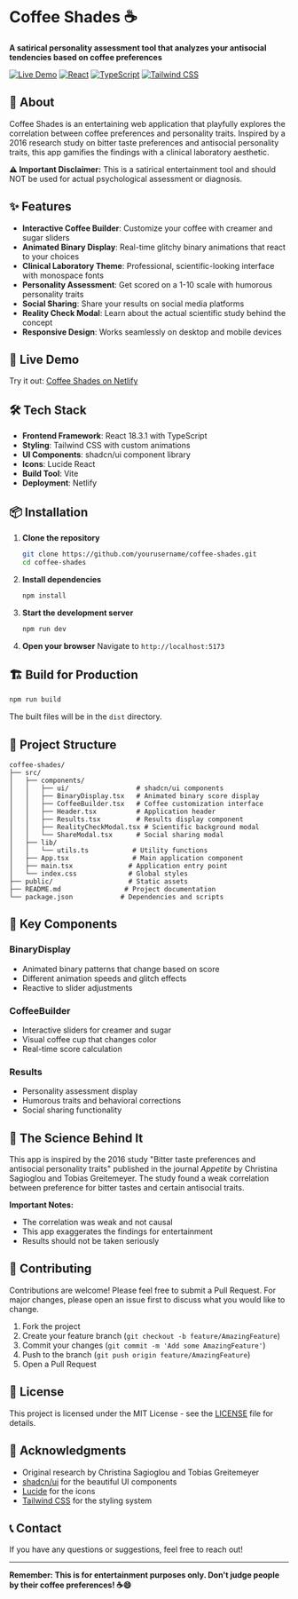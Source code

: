 # Coffee Shades ☕

**A satirical personality assessment tool that analyzes your antisocial tendencies based on coffee preferences**

[![Live Demo](https://img.shields.io/badge/Live%20Demo-Netlify-00C7B7?style=for-the-badge&logo=netlify)](https://kaleidoscopic-heliotrope-73059c.netlify.app)
[![React](https://img.shields.io/badge/React-18.3.1-61DAFB?style=for-the-badge&logo=react)](https://reactjs.org/)
[![TypeScript](https://img.shields.io/badge/TypeScript-5.5.3-3178C6?style=for-the-badge&logo=typescript)](https://www.typescriptlang.org/)
[![Tailwind CSS](https://img.shields.io/badge/Tailwind%20CSS-3.4.13-06B6D4?style=for-the-badge&logo=tailwindcss)](https://tailwindcss.com/)

## 🧪 About

Coffee Shades is an entertaining web application that playfully explores the correlation between coffee preferences and personality traits. Inspired by a 2016 research study on bitter taste preferences and antisocial personality traits, this app gamifies the findings with a clinical laboratory aesthetic.

**⚠️ Important Disclaimer:** This is a satirical entertainment tool and should NOT be used for actual psychological assessment or diagnosis.

## ✨ Features

- **Interactive Coffee Builder**: Customize your coffee with creamer and sugar sliders
- **Animated Binary Display**: Real-time glitchy binary animations that react to your choices
- **Clinical Laboratory Theme**: Professional, scientific-looking interface with monospace fonts
- **Personality Assessment**: Get scored on a 1-10 scale with humorous personality traits
- **Social Sharing**: Share your results on social media platforms
- **Reality Check Modal**: Learn about the actual scientific study behind the concept
- **Responsive Design**: Works seamlessly on desktop and mobile devices

## 🚀 Live Demo

Try it out: [Coffee Shades on Netlify](https://kaleidoscopic-heliotrope-73059c.netlify.app)

## 🛠️ Tech Stack

- **Frontend Framework**: React 18.3.1 with TypeScript
- **Styling**: Tailwind CSS with custom animations
- **UI Components**: shadcn/ui component library
- **Icons**: Lucide React
- **Build Tool**: Vite
- **Deployment**: Netlify

## 📦 Installation

1. **Clone the repository**
   ```bash
   git clone https://github.com/yourusername/coffee-shades.git
   cd coffee-shades
   ```

2. **Install dependencies**
   ```bash
   npm install
   ```

3. **Start the development server**
   ```bash
   npm run dev
   ```

4. **Open your browser**
   Navigate to `http://localhost:5173`

## 🏗️ Build for Production

```bash
npm run build
```

The built files will be in the `dist` directory.

## 📁 Project Structure

```
coffee-shades/
├── src/
│   ├── components/
│   │   ├── ui/                 # shadcn/ui components
│   │   ├── BinaryDisplay.tsx   # Animated binary score display
│   │   ├── CoffeeBuilder.tsx   # Coffee customization interface
│   │   ├── Header.tsx          # Application header
│   │   ├── Results.tsx         # Results display component
│   │   ├── RealityCheckModal.tsx # Scientific background modal
│   │   └── ShareModal.tsx      # Social sharing modal
│   ├── lib/
│   │   └── utils.ts           # Utility functions
│   ├── App.tsx                # Main application component
│   ├── main.tsx              # Application entry point
│   └── index.css             # Global styles
├── public/                   # Static assets
├── README.md                # Project documentation
└── package.json            # Dependencies and scripts
```

## 🎨 Key Components

### BinaryDisplay
- Animated binary patterns that change based on score
- Different animation speeds and glitch effects
- Reactive to slider adjustments

### CoffeeBuilder
- Interactive sliders for creamer and sugar
- Visual coffee cup that changes color
- Real-time score calculation

### Results
- Personality assessment display
- Humorous traits and behavioral corrections
- Social sharing functionality

## 🧬 The Science Behind It

This app is inspired by the 2016 study "Bitter taste preferences and antisocial personality traits" published in the journal *Appetite* by Christina Sagioglou and Tobias Greitemeyer. The study found a weak correlation between preference for bitter tastes and certain antisocial traits.

**Important Notes:**
- The correlation was weak and not causal
- This app exaggerates the findings for entertainment
- Results should not be taken seriously

## 🤝 Contributing

Contributions are welcome! Please feel free to submit a Pull Request. For major changes, please open an issue first to discuss what you would like to change.

1. Fork the project
2. Create your feature branch (`git checkout -b feature/AmazingFeature`)
3. Commit your changes (`git commit -m 'Add some AmazingFeature'`)
4. Push to the branch (`git push origin feature/AmazingFeature`)
5. Open a Pull Request

## 📄 License

This project is licensed under the MIT License - see the [LICENSE](LICENSE) file for details.

## 🙏 Acknowledgments

- Original research by Christina Sagioglou and Tobias Greitemeyer
- [shadcn/ui](https://ui.shadcn.com/) for the beautiful UI components
- [Lucide](https://lucide.dev/) for the icons
- [Tailwind CSS](https://tailwindcss.com/) for the styling system

## 📞 Contact

If you have any questions or suggestions, feel free to reach out!

---

**Remember: This is for entertainment purposes only. Don't judge people by their coffee preferences! ☕😄**